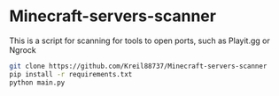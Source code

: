 # Minecraft-servers-scanner

This is a script for scanning for tools to open ports, such as Playit.gg or Ngrock

```bash
git clone https://github.com/Kreil88737/Minecraft-servers-scanner
pip install -r requirements.txt
python main.py
